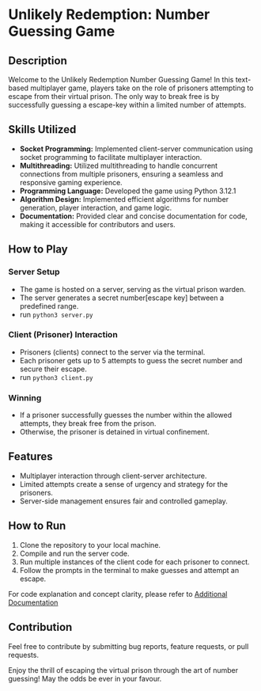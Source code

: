 # Unlikely Redemption: Number Guessing Game

## Description

Welcome to the Unlikely Redemption Number Guessing Game! In this text-based multiplayer game, players take on the role of prisoners attempting to escape from their virtual prison. The only way to break free is by successfully guessing a escape-key within a limited number of attempts.


## Skills Utilized

- **Socket Programming:** Implemented client-server communication using socket programming to facilitate multiplayer interaction.
- **Multithreading:** Utilized multithreading to handle concurrent connections from multiple prisoners, ensuring a seamless and responsive gaming experience.
- **Programming Language:** Developed the game using Python 3.12.1
- **Algorithm Design:** Implemented efficient algorithms for number generation, player interaction, and game logic.
- **Documentation:** Provided clear and concise documentation for code, making it accessible for contributors and users.


## How to Play

### Server Setup

- The game is hosted on a server, serving as the virtual prison warden.
- The server generates a secret number[escape key] between a predefined range.
- run `python3 server.py`

### Client (Prisoner) Interaction

- Prisoners (clients) connect to the server via the terminal.
- Each prisoner gets up to 5 attempts to guess the secret number and secure their escape.
- run `python3 client.py`

### Winning

- If a prisoner successfully guesses the number within the allowed attempts, they break free from the prison.
- Otherwise, the prisoner is detained in virtual confinement.

## Features

- Multiplayer interaction through client-server architecture.
- Limited attempts create a sense of urgency and strategy for the prisoners.
- Server-side management ensures fair and controlled gameplay.

## How to Run

1. Clone the repository to your local machine.
2. Compile and run the server code.
3. Run multiple instances of the client code for each prisoner to connect. 
4. Follow the prompts in the terminal to make guesses and attempt an escape.

For code explanation and concept clarity, please refer to [Additional Documentation](documentation.md)

## Contribution
Feel free to contribute by submitting bug reports, feature requests, or pull requests.


Enjoy the thrill of escaping the virtual prison through the art of number guessing! May the odds be ever in your favour.
